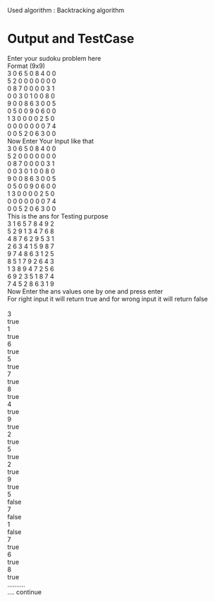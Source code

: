 Used algorithm : Backtracking algorithm <br />

# Output and TestCase <br />


Enter your sudoku problem here <br />
Format (9x9) <br />
 3 0 6 5 0 8 4 0 0 <br />
 5 2 0 0 0 0 0 0 0 <br />
 0 8 7 0 0 0 0 3 1 <br />
 0 0 3 0 1 0 0 8 0 <br />
 9 0 0 8 6 3 0 0 5 <br />
 0 5 0 0 9 0 6 0 0 <br />
 1 3 0 0 0 0 2 5 0 <br />
 0 0 0 0 0 0 0 7 4 <br />
 0 0 5 2 0 6 3 0 0  <br />
Now Enter Your Input like that <br /> 
3 0 6 5 0 8 4 0 0 <br />
5 2 0 0 0 0 0 0 0 <br />
0 8 7 0 0 0 0 3 1 <br />
0 0 3 0 1 0 0 8 0 <br />
9 0 0 8 6 3 0 0 5 <br />
0 5 0 0 9 0 6 0 0 <br />
1 3 0 0 0 0 2 5 0 <br />
0 0 0 0 0 0 0 7 4 <br />
0 0 5 2 0 6 3 0 0 <br />
This is the ans for Testing purpose <br />
3 1 6 5 7 8 4 9 2 <br />
5 2 9 1 3 4 7 6 8 <br />
4 8 7 6 2 9 5 3 1 <br />
2 6 3 4 1 5 9 8 7 <br />
9 7 4 8 6 3 1 2 5 <br />
8 5 1 7 9 2 6 4 3 <br />
1 3 8 9 4 7 2 5 6 <br />
6 9 2 3 5 1 8 7 4 <br />
7 4 5 2 8 6 3 1 9 <br />
Now Enter the ans values one by one and press enter <br /> 
For right input it will return true and for wrong input it will return false <br />  
3 <br />
true <br />
1<br />
true<br />
6<br />
true<br />
5<br />
true<br />
7<br />
true<br />
8   <br />
true<br />
4<br />
true<br />
9<br />
true<br />
2<br />
true<br />
5<br />
true<br />
2<br />
true<br />
9<br />
true<br />
5<br />
false<br />
7<br />
false<br />
1<br />
false<br />
7<br />
true<br />
6<br />
true<br />
8<br />
true<br />
..........<br />.... continue <br />


